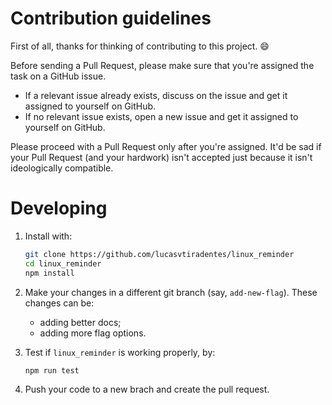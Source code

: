 # Contribution guidelines

First of all, thanks for thinking of contributing to this project. :smile:

Before sending a Pull Request, please make sure that you're assigned the task on a GitHub issue.

- If a relevant issue already exists, discuss on the issue and get it assigned to yourself on GitHub.
- If no relevant issue exists, open a new issue and get it assigned to yourself on GitHub.

Please proceed with a Pull Request only after you're assigned. It'd be sad if your Pull Request (and your hardwork) isn't accepted just because it isn't ideologically compatible.

# Developing

1. Install with:

   ```sh
   git clone https://github.com/lucasvtiradentes/linux_reminder
   cd linux_reminder
   npm install
   ```

2. Make your changes in a different git branch (say, `add-new-flag`). These changes can be:

   - adding better docs;
   - adding more flag options.

3. Test if `linux_reminder` is working properly, by:

   ```sh
   npm run test
   ```

4. Push your code to a new brach and create the pull request.
